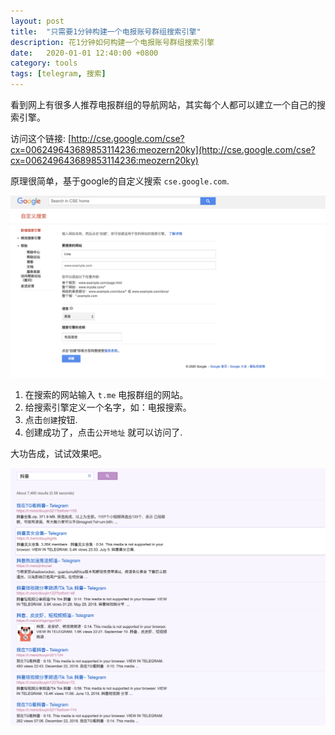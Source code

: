 ```yaml
---
layout: post
title:  "只需要1分钟构建一个电报账号群组搜索引擎"
description: 花1分钟如何构建一个电报账号群组搜索引擎
date:   2020-01-01 12:40:00 +0800
category: tools
tags: [telegram, 搜索]
---
```


看到网上有很多人推荐电报群组的导航网站，其实每个人都可以建立一个自己的搜索引擎。

访问这个链接: [http://cse.google.com/cse?cx=006249643689853114236:meozern20ky](http://cse.google.com/cse?cx=006249643689853114236:meozern20ky)


原理很简单，基于google的自定义搜索 `cse.google.com`.

![create](/img/2020/1.png)

1. 在搜索的网站输入 `t.me` 电报群组的网站。
2. 给搜索引擎定义一个名字，如：电报搜索。
3. 点击`创建`按钮.
4. 创建成功了，点击`公开地址` 就可以访问了.

大功告成，试试效果吧。


![show](/img/2020/2.png)
